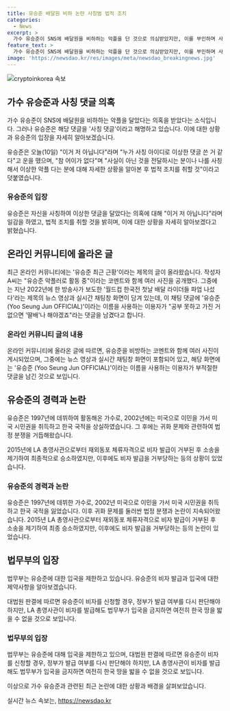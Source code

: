 ```yaml
---
title: 유승준 배달원 비하 논란 사칭범 법적 조치
categories:
  - News
excerpt: >
  가수 유승준이 SNS에 배달원을 비하하는 악플을 단 것으로 의심받았지만, 이를 부인하며 사칭 댓글이라고 주장했다. 이에 대해 어이없다며, 법적 조치를 취할 것을 밝혔다. 최근 온라인 커뮤니티에는 유승준을 악플러로 몰아세운 사진과 댓글이 공개되었다. 유승준은 1997년 데뷔한 뒤 미국 시민권을 취득하면서 한국 국적을 상실하게 되었으며, LA 총영사관과 법무부와의 소송을 거쳐 지난해 11월에 대법원에서 최종 승소한 바 있다. 현재는 한국으로의 입국 여부가 논란이 되고 있다.
feature_text: >
  가수 유승준이 SNS에 배달원을 비하하는 악플을 단 것으로 의심받았지만, 이를 부인하며 사칭 댓글이라고 주장했다. 이에 대해 어이없다며, 법적 조치를 취할 것을 밝혔다. 최근 온라인 커뮤니티에는 유승준을 악플러로 몰아세운 사진과 댓글이 공개되었다. 유승준은 1997년 데뷔한 뒤 미국 시민권을 취득하면서 한국 국적을 상실하게 되었으며, LA 총영사관과 법무부와의 소송을 거쳐 지난해 11월에 대법원에서 최종 승소한 바 있다. 현재는 한국으로의 입국 여부가 논란이 되고 있다.
image: 'https://newsdao.kr/res/images/meta/newsdao_breakingnews.jpg'
---
```


<p><img src="https://newsdao.kr/res/images/meta/newsdao_breakingnews.jpg" alt="cryptoinkorea 속보" /></p>

<h2 data-ke-size="size26">가수 유승준과 사칭 댓글 의혹</h2>

<p>가수 유승준이 SNS에 배달원을 비하하는 악플을 달았다는 의혹을 받았다는 소식입니다. 그러나 유승준은 해당 댓글을 '사칭 댓글'이라고 해명하고 있습니다. 이에 대한 상황과 유승준의 입장을 자세히 알아보겠습니다.</p>

<p data-ke-size="size16">유승준은 오늘(10일) "이거 저 아닙니다"라며 "누가 사칭 아이디로 이상한 댓글 쓴 거 같다"고 운을 뗐으며, "참 어이가 없다"며 "사실이 아닌 것을 전달하시는 분이나 나를 사칭해서 이상한 악플 다는 분에 대해 자세한 상황을 알아본 후 법적 조치를 취할 것"이라고 덧붙였습니다.</p>

<h3>유승준의 입장</h3>

<p>유승준은 자신을 사칭하여 이상한 댓글을 달았다는 의혹에 대해 "이거 저 아닙니다"라며 일감을 하였고, 법적 조치를 취할 것을 밝히며, 이에 대한 상황을 자세히 알아보겠다고 밝혔습니다.</p>

<h2 data-ke-size="size26">온라인 커뮤니티에 올라온 글</h2>

<p>최근 온라인 커뮤니티에는 '유승준 최근 근황'이라는 제목의 글이 올라왔습니다. 작성자 A씨는 "유승준 악플러로 활동 중"이라는 코멘트와 함께 여러 사진을 공개했다. 그중에는 지난 2022년에 한 방송사가 보도한 '월드컵 한국전 첫날 배달 라이더들 파업 나섰다'라는 제목의 뉴스 영상과 실시간 채팅창 화면이 담겨 있는데, 이 채팅 댓글에 '유승준 (Yoo Seung Jun OFFICIAL)'이라는 이름을 사용하는 이용자가 "공부 못하고 가진 거 없으면 '딸배'나 해야겠죠"라는 댓글을 남겼다고 합니다.</p>

<h3>온라인 커뮤니티 글의 내용</h3>

<p>온라인 커뮤니티에 올라온 글에 따르면, 유승준을 비방하는 코멘트와 함께 여러 사진이 게시되었으며, 그중에는 뉴스 영상과 실시간 채팅창 화면이 포함되어 있고, 해당 화면에는 '유승준 (Yoo Seung Jun OFFICIAL)'이라는 이름을 사용하는 이용자가 부적절한 댓글을 남긴 것으로 보입니다.</p>

<h2 data-ke-size="size26">유승준의 경력과 논란</h2>

<p>유승준은 1997년에 데뷔하여 활동해온 가수로, 2002년에는 미국으로 이민을 가서 미국 시민권을 취득하고 한국 국적을 상실하였습니다. 그 후에는 귀화 문제와 관련하여 법정 분쟁을 거듭해왔습니다.</p>

<p data-ke-size="size16">2015년에 LA 총영사관으로부터 재외동포 체류자격으로 비자 발급이 거부된 후 소송을 제기하여 최종적으로 승소하였지만, 이후에도 비자 발급을 거부당하는 등의 상황이 있었습니다.</p>

<h3>유승준의 경력과 논란</h3>

<p>유승준은 1997년에 데뷔한 가수로, 2002년 미국으로 이민을 가서 미국 시민권을 취득하고 한국 국적을 잃었습니다. 이후 귀화 문제를 둘러싼 법정 분쟁과 논란이 지속되어왔습니다. 2015년 LA 총영사관으로부터 재외동포 체류자격으로 비자 발급이 거부된 후 소송을 제기하여 최종 승소하였지만, 이후에도 비자 발급을 거부당하는 등의 논란이 있었습니다.</p>

<h2 data-ke-size="size26">법무부의 입장</h2>

<p>법무부는 유승준에 대한 입국을 제한하고 있습니다. 유승준의 비자 발급과 입국에 대한 제약사항을 알아보겠습니다.</p>

<p data-ke-size="size16">대법원 판결에 따르면 유승준이 비자를 신청할 경우, 정부가 발급 여부를 다시 판단해야 하지만, LA 총영사관이 비자를 발급해도 법무부가 입국을 금지하면 여전히 한국 땅을 밟을 수 없을 것으로 보입니다.</p>

<h3>법무부의 입장</h3>

<p>법무부는 유승준에 대해 입국을 제한하고 있으며, 대법원 판결에 따르면 유승준이 비자를 신청할 경우, 정부가 발급 여부를 다시 판단해야 하지만, LA 총영사관이 비자를 발급해도 법무부가 입국을 금지하면 여전히 한국 땅을 밟을 수 없을 것으로 보입니다.</p>

<p>이상으로 가수 유승준과 관련된 최근 논란에 대한 상황과 배경을 살펴보았습니다.</p>
실시간 뉴스 속보는, <a href="https://newsdao.kr" rel="dofollow">https://newsdao.kr</a>


